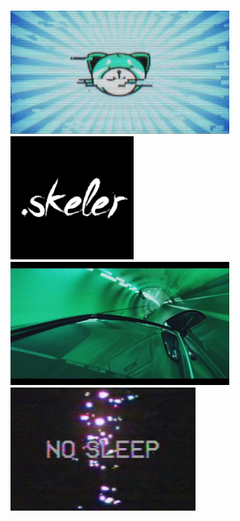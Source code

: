 
### <img src="img\kissland_cat.gif"> <img src="img\skeler.png" height="197px"><img src="img\drive.jpg" height="197px"><img src="img\no_slep.gif" height="197px">
<!---
ddxbugs/ddxbugs is a ✨ special ✨ repository because its `README.md` (this file) appears on your GitHub profile.
You can click the Preview link to take a look at your changes.
--->
